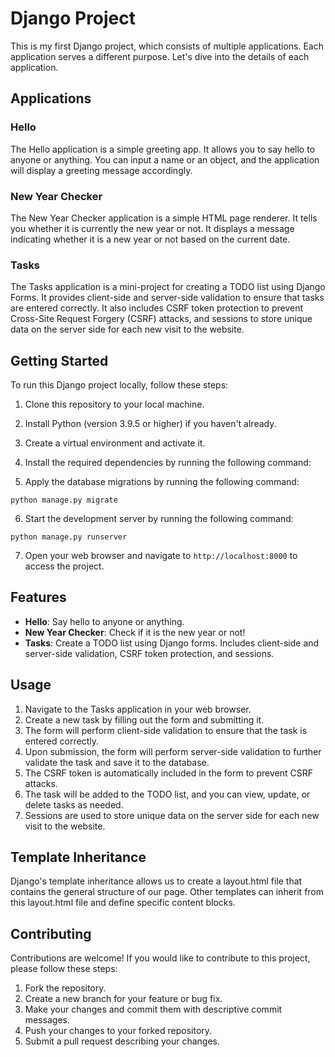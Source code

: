 # Django Project

This is my first Django project, which consists of multiple applications. Each application serves a different purpose. Let's dive into the details of each application.

## Applications

### Hello

The Hello application is a simple greeting app. It allows you to say hello to anyone or anything. You can input a name or an object, and the application will display a greeting message accordingly.

### New Year Checker

The New Year Checker application is a simple HTML page renderer. It tells you whether it is currently the new year or not. It displays a message indicating whether it is a new year or not based on the current date.

### Tasks

The Tasks application is a mini-project for creating a TODO list using Django Forms. It provides client-side and server-side validation to ensure that tasks are entered correctly. It also includes CSRF token protection to prevent Cross-Site Request Forgery (CSRF) attacks, and sessions to store unique data on the server side for each new visit to the website.

## Getting Started

To run this Django project locally, follow these steps:

1. Clone this repository to your local machine.
2. Install Python (version 3.9.5 or higher) if you haven't already.
3. Create a virtual environment and activate it.
4. Install the required dependencies by running the following command:

5. Apply the database migrations by running the following command:
```
python manage.py migrate
````
6. Start the development server by running the following command:
````
python manage.py runserver
````
7. Open your web browser and navigate to `http://localhost:8000` to access the project.

## Features

- **Hello**: Say hello to anyone or anything.
- **New Year Checker**: Check if it is the new year or not!
- **Tasks**: Create a TODO list using Django forms. Includes client-side and server-side validation, CSRF token protection, and sessions.

## Usage

1. Navigate to the Tasks application in your web browser.
2. Create a new task by filling out the form and submitting it.
3. The form will perform client-side validation to ensure that the task is entered correctly.
4. Upon submission, the form will perform server-side validation to further validate the task and save it to the database.
5. The CSRF token is automatically included in the form to prevent CSRF attacks.
6. The task will be added to the TODO list, and you can view, update, or delete tasks as needed.
7. Sessions are used to store unique data on the server side for each new visit to the website.

## Template Inheritance

Django's template inheritance allows us to create a layout.html file that contains the general structure of our page. Other templates can inherit from this layout.html file and define specific content blocks.

## Contributing

Contributions are welcome! If you would like to contribute to this project, please follow these steps:

1. Fork the repository.
2. Create a new branch for your feature or bug fix.
3. Make your changes and commit them with descriptive commit messages.
4. Push your changes to your forked repository.
5. Submit a pull request describing your changes.
